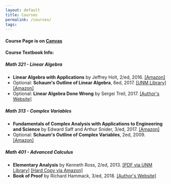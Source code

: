 ```yaml
---
layout: default
title: Courses
permalink: /courses/
tags: 
---
```


#### Course Page is on [Canvas](https://canvas.unm.edu/)

#### Course Textbook Info:



##### Math 321 - Linear Algebra
- **Linear Algebra with Applications** by Jeffrey Holt, 2/ed, 2016. [[Amazon]](https://amzn.to/3UmjWON)
- Optional: **Schaum's Outline of Linear Algebra**, 6ed, 2017. [[UNM Library]](https://www-accessengineeringlibrary-com.libproxy.unm.edu/content/book/9781260011449) [[Amazon]](https://amzn.to/46MZ0X8)
- Optional: **Linear Algebra Done Wrong** by Sergei Treil, 2017. [[Author's Website]](https://www.math.brown.edu/streil/papers/LADW/LADW.html)


##### Math 313 - Complex Variables
- **Fundamentals of Complex Analysis with Applications to Engineering and Science** by Edward Saff and Arthur Snider, 3/ed, 2017. [[Amazon]](https://amzn.to/3Wjmgso)
- Optional: **Schaum's Outline of Complex Variables**, 2ed, 2009. [[Amazon]](https://amzn.to/4aeSAQN)


##### Math 401 - Advanced Calculus
- **Elementary Analysis** by Kenneth Ross, 2/ed, 2013. [[PDF via UNM Library]](https://link-springer-com.libproxy.unm.edu/book/10.1007/978-1-4614-6271-2) [[Hard Copy via Amazon]](https://amzn.to/3sP9JRl)
- **Book of Proof** by Richard Hammack, 3/ed, 2018. [[Author's Website]](https://www.people.vcu.edu/~rhammack/BookOfProof/)

